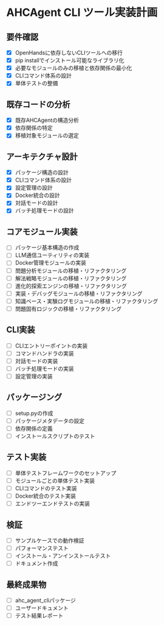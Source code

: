 # AHCAgent CLI ツール実装計画

## 要件確認
- [x] OpenHandsに依存しないCLIツールへの移行
- [x] pip installでインストール可能なライブラリ化
- [x] 必要なモジュールのみの移植と依存関係の最小化
- [x] CLIコマンド体系の設計
- [x] 単体テストの整備

## 既存コードの分析
- [x] 既存AHCAgentの構造分析
- [x] 依存関係の特定
- [x] 移植対象モジュールの選定

## アーキテクチャ設計
- [x] パッケージ構造の設計
- [x] CLIコマンド体系の設計
- [x] 設定管理の設計
- [x] Docker統合の設計
- [x] 対話モードの設計
- [x] バッチ処理モードの設計

## コアモジュール実装
- [ ] パッケージ基本構造の作成
- [ ] LLM通信ユーティリティの実装
- [ ] Docker管理モジュールの実装
- [ ] 問題分析モジュールの移植・リファクタリング
- [ ] 解法戦略モジュールの移植・リファクタリング
- [ ] 進化的探索エンジンの移植・リファクタリング
- [ ] 実装・デバッグモジュールの移植・リファクタリング
- [ ] 知識ベース・実験ログモジュールの移植・リファクタリング
- [ ] 問題固有ロジックの移植・リファクタリング

## CLI実装
- [ ] CLIエントリーポイントの実装
- [ ] コマンドハンドラの実装
- [ ] 対話モードの実装
- [ ] バッチ処理モードの実装
- [ ] 設定管理の実装

## パッケージング
- [ ] setup.pyの作成
- [ ] パッケージメタデータの設定
- [ ] 依存関係の定義
- [ ] インストールスクリプトのテスト

## テスト実装
- [ ] 単体テストフレームワークのセットアップ
- [ ] モジュールごとの単体テスト実装
- [ ] CLIコマンドのテスト実装
- [ ] Docker統合のテスト実装
- [ ] エンドツーエンドテストの実装

## 検証
- [ ] サンプルケースでの動作検証
- [ ] パフォーマンステスト
- [ ] インストール・アンインストールテスト
- [ ] ドキュメント作成

## 最終成果物
- [ ] ahc_agent_cliパッケージ
- [ ] ユーザードキュメント
- [ ] テスト結果レポート
